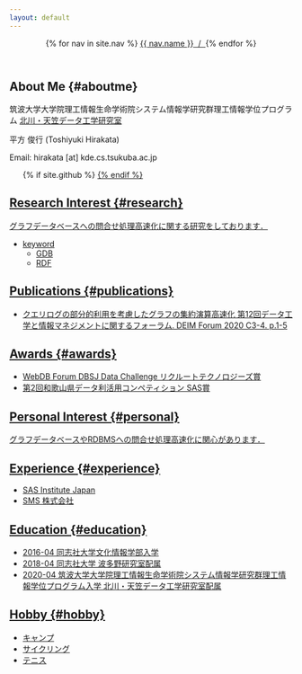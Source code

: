 ```yaml
---
layout: default
---
```


<header class="bloghead">
    <nav class="bloghead-nav">
        {% for nav in site.nav %}
	<a class="text-link" href="{{ nav.href }}">{{ nav.name }}<span> &nbsp;/&nbsp; </span></a> {% endfor %}
    </nav>
</header>

## About Me {#aboutme}
筑波大学大学院理工情報生命学術院システム情報学研究群理工情報学位プログラム
<a class="text-link" href="http://kde.cs.tsukuba.ac.jp">北川・天笠データ工学研究室</a>

平方 俊行 (Toshiyuki Hirakata)

Email: hirakata [at] kde.cs.tsukuba.ac.jp

<ul class="social">
    {% if site.github %}
    <a type="button" href="http://github.com/{{ site.github }}">
        <i class="fa fa-github"></i>
    {% endif %}
    </ul>

## Research Interest {#research}

グラフデータベースへの問合せ処理高速化に関する研究をしております．
* keyword
    * GDB
    * RDF

## Publications {#publications}
* クエリログの部分的利用を考慮したグラフの集約演算高速化 第12回データ工学と情報マネジメントに関するフォーラム. DEIM Forum 2020 C3-4. p.1-5

## Awards {#awards}
* WebDB Forum DBSJ Data Challenge リクルートテクノロジーズ賞
* 第2回和歌山県データ利活用コンペティション SAS賞

## Personal Interest {#personal}
グラフデータベースやRDBMSへの問合せ処理高速化に関心があります．

## Experience {#experience}
* SAS Institute Japan
* SMS 株式会社

## Education {#education}
* 2016-04 同志社大学文化情報学部入学
* 2018-04 同志社大学 波多野研究室配属
* 2020-04 筑波大学大学院理工情報生命学術院システム情報学研究群理工情報学位プログラム入学 北川・天笠データ工学研究室配属

## Hobby {#hobby}
* キャンプ
* サイクリング
* テニス
